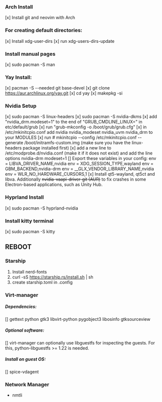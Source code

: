 ### Arch Install
[x] Install git and neovim with Arch

### For creating default directories:
[x] Install xdg-user-dirs
[x] run xdg-users-dirs-update

### Install manual pages
[x] sudo pacman -S man

### Yay Install:
[x] pacman -S --needed git base-devel
[x] git clone https://aur.archlinux.org/yay.git
[x] cd yay
[x] makepkg -si

### Nvidia Setup
[x] sudo pacman -S linux-headers
[x] sudo pacman -S nvidia-dkms
[x] add "nvidia_drm.modeset=1" to the end of "GRUB_CMDLINE_LINUX=" in etc/default/grub
[x] run "grub-mkconfig -o /boot/grub/grub.cfg"
[x] in /etc/mkinitcpio.conf add nvidia nvidia_modeset nvidia_uvm nvidia_drm to your MODULES
[x] run # mkinitcpio --config /etc/mkinitcpio.conf --generate /boot/initramfs-custom.img (make sure you have the linux-headers package installed first)
[x] add a new line to /etc/modprobe.d/nvidia.conf (make it if it does not exist) and add the line options nvidia-drm modeset=1
[] Export these variables in your config:
env = LIBVA_DRIVER_NAME,nvidia
env = XDG_SESSION_TYPE,wayland
env = GBM_BACKEND,nvidia-drm
env = __GLX_VENDOR_LIBRARY_NAME,nvidia
env = WLR_NO_HARDWARE_CURSORS,1
[x] Install qt5-wayland, qt5ct and libva. Additionally ~~nvidia-vaapi-driver-git (AUR)~~ to fix crashes in some Electron-based applications, such as Unity Hub.

### Hyprland Install
[x] sudo pacman -S hyprland-nvidia

### Install kitty terminal
[x] sudo pacman -S kitty

## REBOOT

### Starship
1. Install nerd-fonts
2. curl -sS https://starship.rs/install.sh | sh
3. create starship.toml in .config

### Virt-manager
##### Dependencies:
[]    gettext python gtk3 libvirt-python pygobject3 libosinfo gtksourceview 
##### Optional software:
[] virt-manager can optionally use libguestfs for inspecting the guests. For this, python-libguestfs >= 1.22 is needed.
##### Install on guest OS:
[] spice-vdagent

### Network Manager
- nmtli
